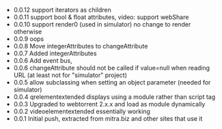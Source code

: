 * 0.0.12 support iterators as children
* 0.0.11 support bool & float attributes, video: support webShare  
* 0.0.10 support render0 (used in simulator) no change to render otherwise
* 0.0.9 oops
* 0.0.8 Move integerAttributes to changeAttribute
* 0.0.7 Added integerAttributes
* 0.0.6 Add event bus, 
* 0.0.6 changeAttribute should not be called if value=null when reading URL (at least not for "simulator" project)
* 0.0.5 allow subclassing when setting an object parameter (needed for simulator)
* 0.0.4 qrelementextended displays using a module rather than script tag
* 0.0.3 Upgraded to webtorrent 2.x.x and load as module dynamically
* 0.0.2 videoelementextended essentially working
* 0.0.1 Initial push, extracted from mitra.biz and other sites that use it